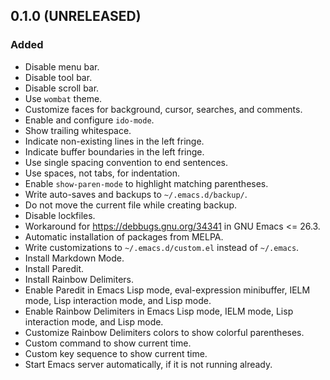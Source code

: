 0.1.0 (UNRELEASED)
------------------

### Added

- Disable menu bar.
- Disable tool bar.
- Disable scroll bar.
- Use `wombat` theme.
- Customize faces for background, cursor, searches, and comments.
- Enable and configure `ido-mode`.
- Show trailing whitespace.
- Indicate non-existing lines in the left fringe.
- Indicate buffer boundaries in the left fringe.
- Use single spacing convention to end sentences.
- Use spaces, not tabs, for indentation.
- Enable `show-paren-mode` to highlight matching parentheses.
- Write auto-saves and backups to `~/.emacs.d/backup/`.
- Do not move the current file while creating backup.
- Disable lockfiles.
- Workaround for https://debbugs.gnu.org/34341 in GNU Emacs <= 26.3.
- Automatic installation of packages from MELPA.
- Write customizations to `~/.emacs.d/custom.el` instead of `~/.emacs`.
- Install Markdown Mode.
- Install Paredit.
- Install Rainbow Delimiters.
- Enable Paredit in Emacs Lisp mode, eval-expression minibuffer, IELM
  mode, Lisp interaction mode, and Lisp mode.
- Enable Rainbow Delimiters in Emacs Lisp mode, IELM mode, Lisp
  interaction mode, and Lisp mode.
- Customize Rainbow Delimiters colors to show colorful parentheses.
- Custom command to show current time.
- Custom key sequence to show current time.
- Start Emacs server automatically, if it is not running already.

